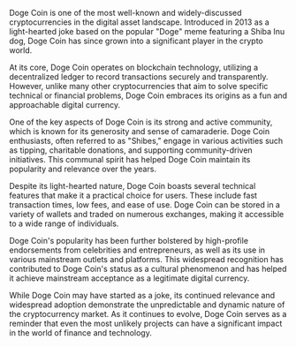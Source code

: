 Doge Coin is one of the most well-known and widely-discussed cryptocurrencies in the digital asset landscape. Introduced in 2013 as a light-hearted joke based on the popular "Doge" meme featuring a Shiba Inu dog, Doge Coin has since grown into a significant player in the crypto world.

At its core, Doge Coin operates on blockchain technology, utilizing a decentralized ledger to record transactions securely and transparently. However, unlike many other cryptocurrencies that aim to solve specific technical or financial problems, Doge Coin embraces its origins as a fun and approachable digital currency.

One of the key aspects of Doge Coin is its strong and active community, which is known for its generosity and sense of camaraderie. Doge Coin enthusiasts, often referred to as "Shibes," engage in various activities such as tipping, charitable donations, and supporting community-driven initiatives. This communal spirit has helped Doge Coin maintain its popularity and relevance over the years.

Despite its light-hearted nature, Doge Coin boasts several technical features that make it a practical choice for users. These include fast transaction times, low fees, and ease of use. Doge Coin can be stored in a variety of wallets and traded on numerous exchanges, making it accessible to a wide range of individuals.

Doge Coin's popularity has been further bolstered by high-profile endorsements from celebrities and entrepreneurs, as well as its use in various mainstream outlets and platforms. This widespread recognition has contributed to Doge Coin's status as a cultural phenomenon and has helped it achieve mainstream acceptance as a legitimate digital currency.

While Doge Coin may have started as a joke, its continued relevance and widespread adoption demonstrate the unpredictable and dynamic nature of the cryptocurrency market. As it continues to evolve, Doge Coin serves as a reminder that even the most unlikely projects can have a significant impact in the world of finance and technology.
